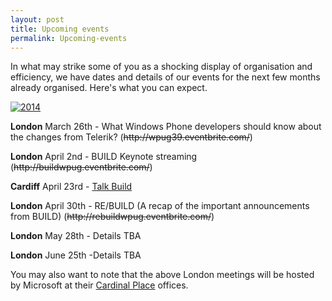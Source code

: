 ```yaml
---
layout: post
title: Upcoming events
permalink: Upcoming-events
---
```


In what may strike some of you as a shocking display of organisation and efficiency, we have dates and details of our events for the next few months already organised. Here's what you can expect.

[![2014](https://c1.staticflickr.com/9/8378/8358208394_63d8cc1a35_o.jpg)](http://www.flickr.com/photos/artisrams/8358208394/ "2014 by artisrams, on Flickr")

**London** March 26th - What Windows Phone developers should know about the changes from Telerik? (~~http&#58;&#47;&#47;wpug39.eventbrite.com/~~)

**London** April 2nd - BUILD Keynote streaming (~~http&#58;&#47;&#47;buildwpug.eventbrite.com/~~)

**Cardiff** April 23rd - [Talk Build](http://www.meetup.com/Wales-and-West-Windows-Applications-Group/events/168748732/)

**London** April 30th - RE/BUILD (A recap of the important announcements from BUILD) (~~http&#58;&#47;&#47;rebuildwpug.eventbrite.com/~~)

**London** May 28th - Details TBA

**London** June 25th -Details TBA

You may also want to note that the above London meetings will be hosted by Microsoft at their [Cardinal Place](http://www.microsoft.com/en-gb/about/ukoffices/london) offices.
